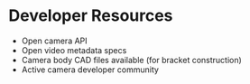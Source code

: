 # Developer Resources

* Open camera API
* Open video metadata specs
* Camera body CAD files available (for bracket construction)
* Active camera developer community
